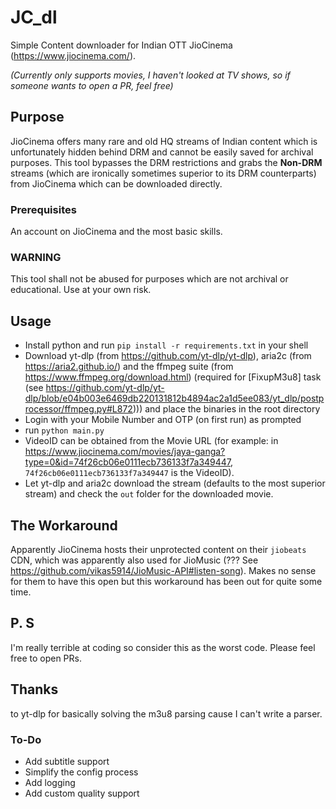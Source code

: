 # JC_dl
Simple Content downloader for Indian OTT JioCinema (https://www.jiocinema.com/).

*(Currently only supports movies, I haven't looked at TV shows, so if someone wants to open a PR, feel free)*

## Purpose
JioCinema offers many rare and old HQ streams of Indian content which is unfortunately hidden behind DRM and cannot be easily saved for archival purposes. This tool bypasses the DRM restrictions and grabs the **Non-DRM** streams (which are ironically sometimes superior to its DRM counterparts) from JioCinema which can be downloaded directly.

### Prerequisites
An account on JioCinema and the most basic skills.

### WARNING
This tool shall not be abused for purposes which are not archival or educational. Use at your own risk.

## Usage
* Install python and run `pip install -r requirements.txt` in your shell
* Download yt-dlp (from https://github.com/yt-dlp/yt-dlp), aria2c (from https://aria2.github.io/) and the ffmpeg suite (from https://www.ffmpeg.org/download.html)
(required for [FixupM3u8] task (see https://github.com/yt-dlp/yt-dlp/blob/e04b003e6469db220131812b4894ac2a1d5ee083/yt_dlp/postprocessor/ffmpeg.py#L872))) and place the binaries in the root directory
* Login with your Mobile Number and OTP (on first run) as prompted
* run `python main.py`
* VideoID can be obtained from the Movie URL (for example: in https://www.jiocinema.com/movies/jaya-ganga?type=0&id=74f26cb06e0111ecb736133f7a349447, `74f26cb06e0111ecb736133f7a349447` is the VideoID). 
* Let yt-dlp and aria2c download the stream (defaults to the most superior stream) and check the `out` folder for the downloaded movie.

## The Workaround
Apparently JioCinema hosts their unprotected content on their `jiobeats` CDN, which was apparently also used for JioMusic (??? See https://github.com/vikas5914/JioMusic-API#listen-song). 
Makes no sense for them to have this open but this workaround has been out for quite some time.

## P. S
I'm really terrible at coding so consider this as the worst code. Please feel free to open PRs.

## Thanks
to yt-dlp for basically solving the m3u8 parsing cause I can't write a parser.

### To-Do
* Add subtitle support
* Simplify the config process
* Add logging
* Add custom quality support
